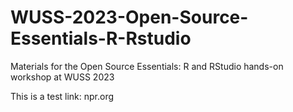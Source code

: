 # WUSS-2023-Open-Source-Essentials-R-Rstudio
Materials for the Open Source Essentials: R and RStudio hands-on workshop at WUSS 2023

This is a test link: npr.org
